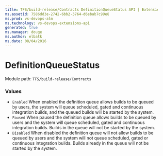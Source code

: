 ```yaml
---
title: TFS/build-release/Contracts DefinitionQueueStatus API | Extensions for Visual Studio Team Services
ms.assetid: 7586dd3e-2742-6bb2-3764-d6ebab7c99e8
ms.prod: vs-devops-alm
ms.technology: vs-devops-extensions-api
generated: true
ms.manager: douge
ms.author: elbatk
ms.date: 08/04/2016
---
```


# DefinitionQueueStatus

Module path: `TFS/build-release/Contracts`

### Values

* `Enabled` When enabled the definition queue allows builds to be queued by users, the system will queue scheduled, gated and continuous integration builds, and the queued builds will be started by the system.
* `Paused` When paused the definition queue allows builds to be queued by users and the system will queue scheduled, gated and continuous integration builds. Builds in the queue will not be started by the system.
* `Disabled` When disabled the definition queue will not allow builds to be queued by users and the system will not queue scheduled, gated or continuous integration builds. Builds already in the queue will not be started by the system.
